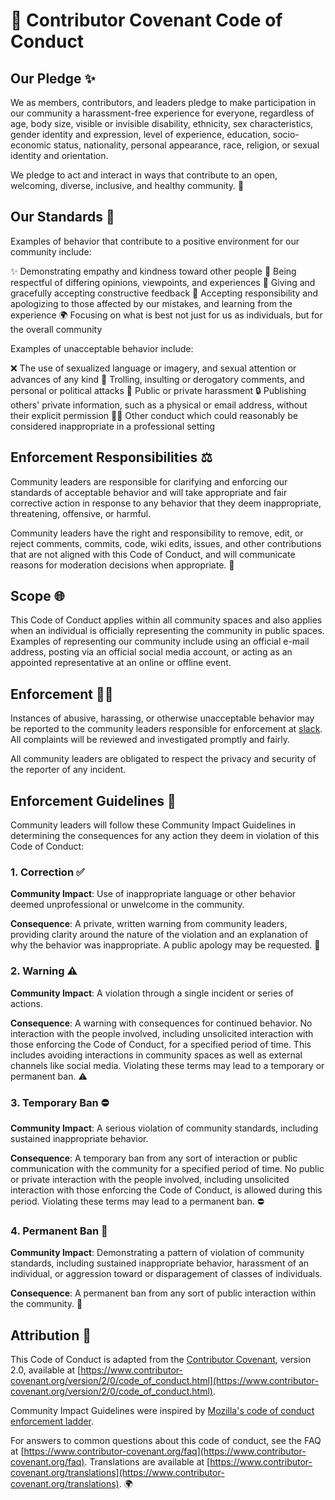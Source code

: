 # 💫 Contributor Covenant Code of Conduct

## Our Pledge ✨

We as members, contributors, and leaders pledge to make participation in our community a harassment-free experience for everyone, regardless of age, body size, visible or invisible disability, ethnicity, sex characteristics, gender identity and expression, level of experience, education, socio-economic status, nationality, personal appearance, race, religion, or sexual identity and orientation.

We pledge to act and interact in ways that contribute to an open, welcoming, diverse, inclusive, and healthy community. 🌟

## Our Standards 🌈

Examples of behavior that contribute to a positive environment for our community include:

✨ Demonstrating empathy and kindness toward other people
💬 Being respectful of differing opinions, viewpoints, and experiences
🌟 Giving and gracefully accepting constructive feedback
🙌 Accepting responsibility and apologizing to those affected by our mistakes, and learning from the experience
🌍 Focusing on what is best not just for us as individuals, but for the overall community

Examples of unacceptable behavior include:

❌ The use of sexualized language or imagery, and sexual attention or advances of any kind
🚫 Trolling, insulting or derogatory comments, and personal or political attacks
🚷 Public or private harassment
🔒 Publishing others' private information, such as a physical or email address, without their explicit permission
🙅‍♂️ Other conduct which could reasonably be considered inappropriate in a professional setting

## Enforcement Responsibilities ⚖️

Community leaders are responsible for clarifying and enforcing our standards of acceptable behavior and will take appropriate and fair corrective action in response to any behavior that they deem inappropriate, threatening, offensive, or harmful.

Community leaders have the right and responsibility to remove, edit, or reject comments, commits, code, wiki edits, issues, and other contributions that are not aligned with this Code of Conduct, and will communicate reasons for moderation decisions when appropriate. 🚀

## Scope 🌐

This Code of Conduct applies within all community spaces and also applies when an individual is officially representing the community in public spaces. Examples of representing our community include using an official e-mail address, posting via an official social media account, or acting as an appointed representative at an online or offline event.

## Enforcement 👮‍♀️

Instances of abusive, harassing, or otherwise unacceptable behavior may be reported to the community leaders responsible for enforcement at [slack](https://codemastermindhq.slack.com). All complaints will be reviewed and investigated promptly and fairly.

All community leaders are obligated to respect the privacy and security of the reporter of any incident.

## Enforcement Guidelines 📝

Community leaders will follow these Community Impact Guidelines in determining the consequences for any action they deem in violation of this Code of Conduct:

### 1. Correction ✅

**Community Impact**: Use of inappropriate language or other behavior deemed unprofessional or unwelcome in the community.

**Consequence**: A private, written warning from community leaders, providing clarity around the nature of the violation and an explanation of why the behavior was inappropriate. A public apology may be requested. 📝

### 2. Warning ⚠️

**Community Impact**: A violation through a single incident or series of actions.

**Consequence**: A warning with consequences for continued behavior. No interaction with the people involved, including unsolicited interaction with those enforcing the Code of Conduct, for a specified period of time. This includes avoiding interactions in community spaces as well as external channels like social media. Violating these terms may lead to a temporary or permanent ban. ⚠️

### 3. Temporary Ban ⛔

**Community Impact**: A serious violation of community standards, including sustained inappropriate behavior.

**Consequence**: A temporary ban from any sort of interaction or public communication with the community for a specified period of time. No public or private interaction with the people involved, including unsolicited interaction with those enforcing the Code of Conduct, is allowed during this period. Violating these terms may lead to a permanent ban. ⛔

### 4. Permanent Ban 🚫

**Community Impact**: Demonstrating a pattern of violation of community standards, including sustained inappropriate behavior, harassment of an individual, or aggression toward or disparagement of classes of individuals.

**Consequence**: A permanent ban from any sort of public interaction within the community. 🚫

## Attribution 🙏

This Code of Conduct is adapted from the [Contributor Covenant][homepage], version 2.0, available at [https://www.contributor-covenant.org/version/2/0/code_of_conduct.html](https://www.contributor-covenant.org/version/2/0/code_of_conduct.html).

Community Impact Guidelines were inspired by [Mozilla's code of conduct enforcement ladder](https://github.com/mozilla/diversity).

[homepage]: [https://www.contributor-covenant.org](https://www.contributor-covenant.org)

For answers to common questions about this code of conduct, see the FAQ at [https://www.contributor-covenant.org/faq](https://www.contributor-covenant.org/faq). Translations are available at [https://www.contributor-covenant.org/translations](https://www.contributor-covenant.org/translations). 🌍
